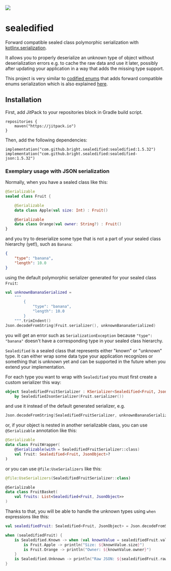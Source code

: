 [![](https://jitpack.io/v/bright/sealedified.svg)](https://jitpack.io/#bright/sealedified)

# sealedified #

Forward compatible sealed class polymorphic serialization with
[kotlinx.serialization](https://github.com/Kotlin/kotlinx.serialization/).

It allows you to properly deserialize an unknown type of object without
deserialization errors e.g. to cache the raw data and use it later,
possibly after updating your application in a way that adds the missing
type support.

This project is very similar to
[codified enums](https://github.com/bright/codified) that adds forward
compatible enums serialization which is also explained
[here](https://brightinventions.pl/blog/forward-compatible-enums-in-kotlin).

## Installation ##

First, add JitPack to your repositories block in Gradle build script.

```
repositories {
    maven("https://jitpack.io")
}
```

Then, add the following dependencies:

```
implementation("com.github.bright.sealedified:sealedified:1.5.32")
implementation("com.github.bright.sealedified:sealedified-json:1.5.32")
```

### Exemplary usage with JSON serialization ###

Normally, when you have a sealed class like this:

```kotlin
@Serializable
sealed class Fruit {

    @Serializable
    data class Apple(val size: Int) : Fruit()

    @Serializable
    data class Orange(val owner: String?) : Fruit()
}
```

and you try to deserialize some type that is not a part of your sealed
class hierarchy (yet!), such as `Banana`:

```json
{
    "type": "banana",
    "length": 10.0
}
```

using the default polymorphic serializer generated for your sealed class
`Fruit`:

```kotlin
val unknownBananaSerialized =
    """
        {
            "type": "banana",
            "length": 10.0
        }
    """.trimIndent()
Json.decodeFromString(Fruit.serializer(), unknownBananaSerialized)
```

you will get an error such as `SerializationException` because `"type":
"banana"` doesn't have a corresponding type in your sealed class
hierarchy.

`Sealedified` is a sealed class that represents either "known" or
"unknown" type. It can either wrap some data type your application
recognizes or something that is unknown yet and can be supported in the
future when you extend your implementation.

For each type you want to wrap with `Sealedified` you must first create
a custom serializer this way:

```kotlin
object SealedifiedFruitSerializer : KSerializer<Sealedified<Fruit, JsonObject>>
    by SealedifiedJsonSerializer(Fruit.serializer())
```

and use it instead of the default generated serializer, e.g.

```kotlin
Json.decodeFromString(SealedifiedFruitSerializer, unknownBananaSerialized)
```

or, if your object is nested in another serializable class, you can use
`@Serializable` annotation like this:

```kotlin
@Serializable
data class FruitWrapper(
    @Serializable(with = SealedifiedFruitSerializer::class)
    val fruit: Sealedified<Fruit, JsonObject>?
)
```

or you can use `@file:UseSerializers` like this:

```kotlin
@file:UseSerializers(SealedifiedFruitSerializer::class)

@Serializable
data class FruitBasket(
    val fruits: List<Sealedified<Fruit, JsonObject>>
)
```

Thanks to that, you will be able to handle the unknown types using
`when` expressions like this:

```kotlin
val sealedifiedFruit: Sealedified<Fruit, JsonObject> = Json.decodeFromString(SealedifiedFruitSerializer, someFruitSerialized)

when (sealedifiedFruit) {
    is Sealedified.Known -> when (val knownValue = sealedifiedFruit.value) {
        is Fruit.Apple -> println("Size: ${knownValue.size}")
        is Fruit.Orange -> println("Owner: ${knownValue.owner}")
    }
    is Sealedified.Unknown -> println("Raw JSON: ${sealedifiedFruit.raw}")
}
```

